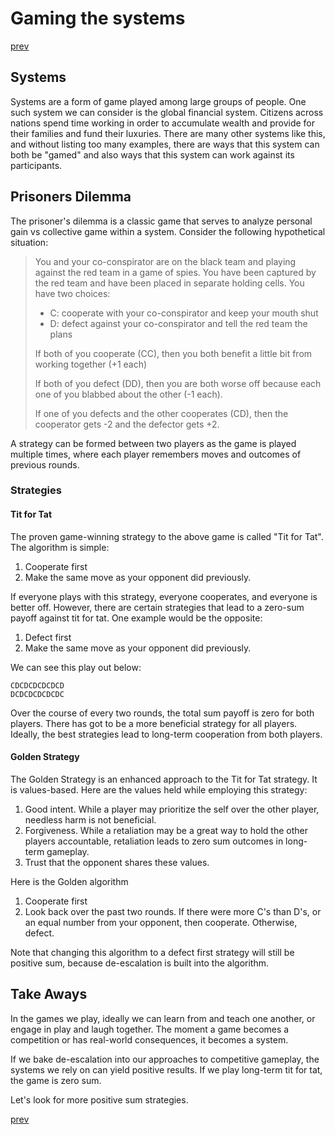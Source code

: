 # Gaming the systems

[prev](./004_games_and_play.md)

## Systems

Systems are a form of game played among large groups of people. One such system we can consider is the global financial system. Citizens across nations spend time working in order to accumulate wealth and provide for their families and fund their luxuries. There are many other systems like this, and without listing too many examples, there are ways that this system can both be "gamed" and also ways that this system can work against its participants.

## Prisoners Dilemma

The prisoner's dilemma is a classic game that serves to analyze personal gain vs collective game within a system. Consider the following hypothetical situation:

> You and your co-conspirator are on the black team and playing against the red team in a game of spies. You have been captured by the red team and have been placed in separate holding cells. You have two choices:
>
> * C: cooperate with your co-conspirator and keep your mouth shut
> * D: defect against your co-conspirator and tell the red team the plans
>
> If both of you cooperate (CC), then you both benefit a little bit from working together (+1 each)
>
> If both of you defect (DD), then you are both worse off because each one of you blabbed about the other (-1 each).
>
> If one of you defects and the other cooperates (CD), then the cooperator gets -2 and the defector gets +2.

A strategy can be formed between two players as the game is played multiple times, where each player remembers moves and outcomes of previous rounds.

### Strategies

#### Tit for Tat

The proven game-winning strategy to the above game is called "Tit for Tat". The algorithm is simple:

1. Cooperate first
2. Make the same move as your opponent did previously.

If everyone plays with this strategy, everyone cooperates, and everyone is better off. However, there are certain strategies that lead to a zero-sum payoff against tit for tat. One example would be the opposite:

1. Defect first
2. Make the same move as your opponent did previously.

We can see this play out below:

```text
CDCDCDCDCDCD
DCDCDCDCDCDC
```

Over the course of every two rounds, the total sum payoff is zero for both players. There has got to be a more beneficial strategy for all players. Ideally, the best strategies lead to long-term cooperation from both players.

#### Golden Strategy

The Golden Strategy is an enhanced approach to the Tit for Tat strategy. It is values-based. Here are the values held while employing this strategy:

1. Good intent. While a player may prioritize the self over the other player, needless harm is not beneficial.
2. Forgiveness. While a retaliation may be a great way to hold the other players accountable, retaliation leads to zero sum outcomes in long-term gameplay.
3. Trust that the opponent shares these values.

Here is the Golden algorithm

1. Cooperate first
2. Look back over the past two rounds. If there were more C's than D's, or an equal number from your opponent, then cooperate. Otherwise, defect.

Note that changing this algorithm to a defect first strategy will still be positive sum, because de-escalation is built into the algorithm.

## Take Aways

In the games we play, ideally we can learn from and teach one another, or engage in play and laugh together. The moment a game becomes a competition or has real-world consequences, it becomes a system.

If we bake de-escalation into our approaches to competitive gameplay, the systems we rely on can yield positive results. If we play long-term tit for tat, the game is zero sum.

Let's look for more positive sum strategies.

[prev](./004_games_and_play.md)
